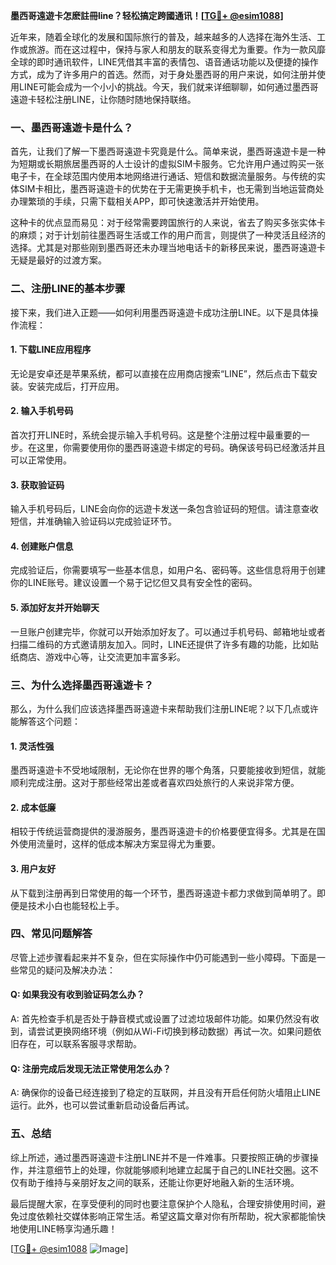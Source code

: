 **墨西哥遠遊卡怎麽註冊line？轻松搞定跨國通讯！[[TG💪+ @esim1088](https://t.me/s/esim1088)]**

近年来，随着全球化的发展和国际旅行的普及，越来越多的人选择在海外生活、工作或旅游。而在这过程中，保持与家人和朋友的联系变得尤为重要。作为一款风靡全球的即时通讯软件，LINE凭借其丰富的表情包、语音通话功能以及便捷的操作方式，成为了许多用户的首选。然而，对于身处墨西哥的用户来说，如何注册并使用LINE可能会成为一个小小的挑战。今天，我们就来详细聊聊，如何通过墨西哥遠遊卡轻松注册LINE，让你随时随地保持联络。

### 一、墨西哥遠遊卡是什么？

首先，让我们了解一下墨西哥遠遊卡究竟是什么。简单来说，墨西哥遠遊卡是一种为短期或长期旅居墨西哥的人士设计的虚拟SIM卡服务。它允许用户通过购买一张电子卡，在全球范围内使用本地网络进行通话、短信和数据流量服务。与传统的实体SIM卡相比，墨西哥遠遊卡的优势在于无需更换手机卡，也无需到当地运营商处办理繁琐的手续，只需下载相关APP，即可快速激活并开始使用。

这种卡的优点显而易见：对于经常需要跨国旅行的人来说，省去了购买多张实体卡的麻烦；对于计划前往墨西哥生活或工作的用户而言，则提供了一种灵活且经济的选择。尤其是对那些刚到墨西哥还未办理当地电话卡的新移民来说，墨西哥遠遊卡无疑是最好的过渡方案。

### 二、注册LINE的基本步骤

接下来，我们进入正题——如何利用墨西哥遠遊卡成功注册LINE。以下是具体操作流程：

#### 1. 下载LINE应用程序
无论是安卓还是苹果系统，都可以直接在应用商店搜索“LINE”，然后点击下载安装。安装完成后，打开应用。

#### 2. 输入手机号码
首次打开LINE时，系统会提示输入手机号码。这是整个注册过程中最重要的一步。在这里，你需要使用你的墨西哥遠遊卡绑定的号码。确保该号码已经激活并且可以正常使用。

#### 3. 获取验证码
输入手机号码后，LINE会向你的远遊卡发送一条包含验证码的短信。请注意查收短信，并准确输入验证码以完成验证环节。

#### 4. 创建账户信息
完成验证后，你需要填写一些基本信息，如用户名、密码等。这些信息将用于创建你的LINE账号。建议设置一个易于记忆但又具有安全性的密码。

#### 5. 添加好友并开始聊天
一旦账户创建完毕，你就可以开始添加好友了。可以通过手机号码、邮箱地址或者扫描二维码的方式邀请朋友加入。同时，LINE还提供了许多有趣的功能，比如贴纸商店、游戏中心等，让交流更加丰富多彩。

### 三、为什么选择墨西哥遠遊卡？

那么，为什么我们应该选择墨西哥遠遊卡来帮助我们注册LINE呢？以下几点或许能解答这个问题：

#### 1. 灵活性强
墨西哥遠遊卡不受地域限制，无论你在世界的哪个角落，只要能接收到短信，就能顺利完成注册。这对于那些经常出差或者喜欢四处旅行的人来说非常方便。

#### 2. 成本低廉
相较于传统运营商提供的漫游服务，墨西哥遠遊卡的价格要便宜得多。尤其是在国外使用流量时，这样的低成本解决方案显得尤为重要。

#### 3. 用户友好
从下载到注册再到日常使用的每一个环节，墨西哥遠遊卡都力求做到简单明了。即便是技术小白也能轻松上手。

### 四、常见问题解答

尽管上述步骤看起来并不复杂，但在实际操作中仍可能遇到一些小障碍。下面是一些常见的疑问及解决办法：

#### Q: 如果我没有收到验证码怎么办？
A: 首先检查手机是否处于静音模式或设置了过滤垃圾邮件功能。如果仍然没有收到，请尝试更换网络环境（例如从Wi-Fi切换到移动数据）再试一次。如果问题依旧存在，可以联系客服寻求帮助。

#### Q: 注册完成后发现无法正常使用怎么办？
A: 确保你的设备已经连接到了稳定的互联网，并且没有开启任何防火墙阻止LINE运行。此外，也可以尝试重新启动设备后再试。

### 五、总结

综上所述，通过墨西哥遠遊卡注册LINE并不是一件难事。只要按照正确的步骤操作，并注意细节上的处理，你就能够顺利地建立起属于自己的LINE社交圈。这不仅有助于维持与亲朋好友之间的联系，还能让你更好地融入新的生活环境。

最后提醒大家，在享受便利的同时也要注意保护个人隐私，合理安排使用时间，避免过度依赖社交媒体影响正常生活。希望这篇文章对你有所帮助，祝大家都能愉快地使用LINE畅享沟通乐趣！

[[TG💪+ @esim1088](https://t.me/s/esim1088) ![Image](https://i.postimg.cc/4NQfJmqS/Snipaste-2025-05-13-00-14-12.png)]